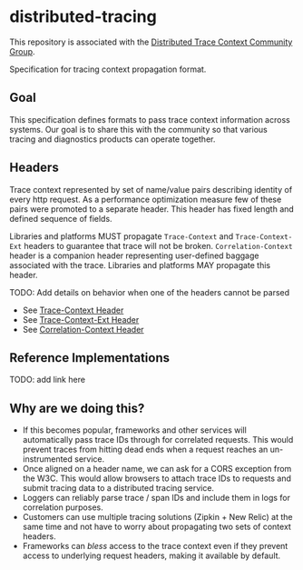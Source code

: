 # distributed-tracing

This repository is associated with the [Distributed Trace Context Community Group](https://www.w3.org/community/trace-context/).

Specification for tracing context propagation format.

## Goal
This specification defines formats to pass trace context information across systems. Our goal is 
to share this with the community so that various tracing and diagnostics products can operate 
together.

## Headers

Trace context represented by set of name/value pairs describing identity of every http request. As a performance optimization measure few of these pairs were promoted to a separate header. This header has fixed length and defined sequence of fields.

Libraries and platforms MUST propagate `Trace-Context` and `Trace-Context-Ext` headers to guarantee that trace will not be broken. `Correlation-Context` header is a companion header representing user-defined baggage associated with the trace. Libraries and platforms MAY propagate this header.

TODO: Add details on behavior when one of the headers cannot be parsed

* See [Trace-Context Header](trace_context/README.md)
* See [Trace-Context-Ext Header](trace_context_ext/README.md)
* See [Correlation-Context Header](correlation_context/README.md)

## Reference Implementations
TODO: add link here

## Why are we doing this?
* If this becomes popular, frameworks and other services will automatically pass trace IDs 
through for correlated requests. This would prevent traces from hitting dead ends when a request 
reaches an un-instrumented service.
* Once aligned on a header name, we can ask for a CORS exception from the W3C. This would allow 
browsers to attach trace IDs to requests and submit tracing data to a distributed tracing service.
* Loggers can reliably parse trace / span IDs and include them in logs for correlation purposes.
* Customers can use multiple tracing solutions (Zipkin + New Relic) at the same time and not have
 to worry about propagating two sets of context headers.
* Frameworks can *bless* access to the trace context even if they prevent access to underlying 
request headers, making it available by default.